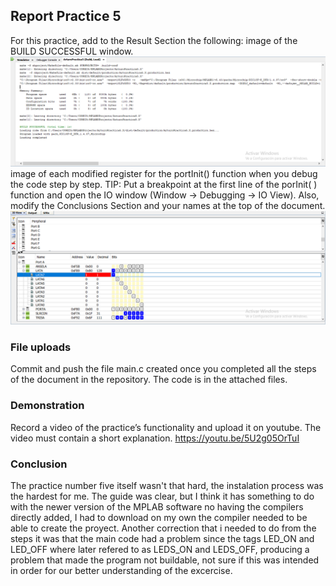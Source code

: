 ## Report Practice 5
For this practice, add to the Result Section the following:
image of the BUILD SUCCESSFUL window.
![Figure 1](./CapturaBuildSuccessful.PNG)
image of each modified register for the portInit() function when you debug the code step by step. TIP: Put a breakpoint at the first line of the porInit( ) function and open the IO window (Window → Debugging → IO View). Also, modify the Conclusions Section and your names at the top of the document.
![Figure 2](./CapturaIO.PNG)

### File uploads
Commit and push the file main.c created once you completed all the steps of the document in the repository.
The code is in the attached files.

### Demonstration
Record a video of the practice’s functionality and upload it on youtube. The video must contain a short explanation.
https://youtu.be/5U2g05OrTuI

### Conclusion

The practice number five itself wasn't that hard, the instalation process was the hardest for me. The guide was clear, but I think it has something to do with the newer version of the MPLAB software no having the compilers directly added, I had to download on my own the compiler needed to be able to create the proyect. Another correction that i needed to do from the steps it was that the main code had a problem since the tags LED_ON and LED_OFF where later refered to as LEDS_ON and LEDS_OFF, producing a problem that made the program not buildable, not sure if this was intended in order for our better understanding of the excercise.
